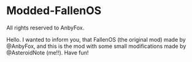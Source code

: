 # Modded-FallenOS
All rights reserved to AnbyFox.

Hello. I wanted to inform you, that FallenOS (the original mod) made by @AnbyFox, and this is the mod with some small modifications made by @AsteroidNote (me!!).
Have fun!
